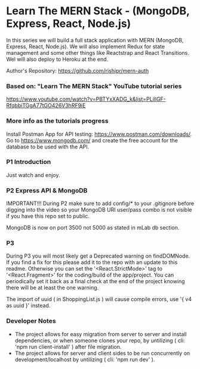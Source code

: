# Learn The MERN Stack - (MongoDB, Express, React, Node.js)

In this series we will build a full stack application with MERN (MongoDB, Express, React, Node.js). We will also implement Redux for state management and some other things like Reactstrap and React Transitions. Wel will also deploy to Heroku at the end.

Author's Repository: https://github.com/rishipr/mern-auth

### Based on: "Learn The MERN Stack" YouTube tutorial series

https://www.youtube.com/watch?v=PBTYxXADG_k&list=PLillGF-RfqbbiTGgA77tGO426V3hRF9iE

### More info as the tutorials progress

Install Postman App for API testing: https://www.postman.com/downloads/.  
Go to https://www.mongodb.com/ and create the free account for the database to be used with the API.

### P1 Introduction

Just watch and enjoy.

### P2 Express API & MongoDB

IMPORTANT!!! During P2 make sure to add config/\* to your .gitignore before digging into the video so your MongoDB URI user/pass combo is not visible if you have this repo set to public.

MongoDB is now on port 3500 not 5000 as stated in mLab db section.

### P3

During P3 you will most likely get a Deprecated warning on findDOMNode. If you find a fix for this please add it to the repo with an update to this readme. Otherwise you can set the '<React.StrictMode>' tag to '<React.Fragment>' for the coding/build of the app/project. You can periodically set it back as a final check at the end of the project knowing there will be at least the one warning.

The import of uuid ( in ShoppingList.js ) will cause compile errors, use '{ v4 as uuid }' instead.

### Developer Notes

- The project allows for easy migration from server to server and install dependencies, or when someone clones your repo, by untilizing ( cli: 'npm run client-install' ) after file migration.
- The project allows for server and client sides to be run concurrently on development/localhost by untilizing ( cli: 'npm run dev' ).
